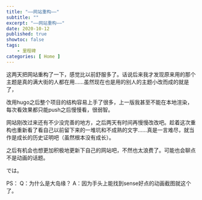 ```yaml
---
title: "——网站重构——"
subtitle: ""
excerpt: "——网站重构——"
date: 2020-10-12
published: true 
showtoc: false
tags:
    - 里程碑
categories: [ Home ]
---
```


这两天把网站重构了一下，感觉比以前舒服多了。话说后来我才发现原来用的那个主题是真的满大街的人都在用……虽然现在也是用的别人的主题小改而成的就是了，

<!--more-->

改用hugo之后整个项目的结构容易上手了很多，上一版我甚至不能在本地渲染，每次看效果都只能push之后慢慢看，很弱智。

网站刚改过来还有不少没完善的地方，之后两天有时间再慢慢改改吧。趁着这次重构也重新看了看自己以前留下来的一堆坑和不成熟的文字……真是一言难尽，就当作是成长的历史证明吧（虽然根本没有成长）。

之后有机会也想更加积极地更新下自己的网站吧，不然也太浪费了。可能也会聊点不是动画的话题。

では。

PS：
Q：为什么是大岛缘？    A：因为手头上能找到sense好点的动画截图就这个了。
